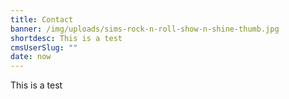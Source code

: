 ```yaml
---
title: Contact
banner: /img/uploads/sims-rock-n-roll-show-n-shine-thumb.jpg
shortdesc: This is a test
cmsUserSlug: ""
date: now
---
```


This is a test
